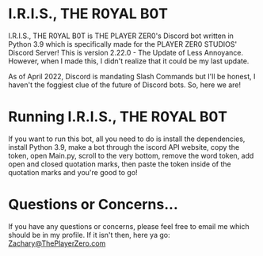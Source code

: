 # I.R.I.S., THE R0YAL B0T

 I.R.I.S., THE R0YAL B0T is THE PLAYER ZER0's Discord bot written in Python 3.9 which is specifically made for the PLAYER ZER0 STUDIOS' Discord Server! This is version 2.22.0 - The Update of Less Annoyance. However, when I made this, I didn't realize that it could be my last update.

 As of April 2022, Discord is mandating Slash Commands but I'll be honest, I haven't the foggiest clue of the future of Discord bots. So, here we are!

# Running I.R.I.S., THE R0YAL B0T
 
 If you want to run this bot, all you need to do is install the dependencies, install Python 3.9, make a bot through the iscord API website, copy the token, open Main.py, scroll to the very bottom, remove the word token, add open and closed quotation marks, then paste the token inside of the quotation marks and you're good to go!

# Questions or Concerns...

 If you have any questions or concerns, please feel free to email me which should be in my profile. If it isn't then, here ya go: Zachary@ThePlayerZero.com